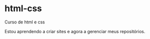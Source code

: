 # html-css
 Curso de html e css

 Estou aprendendo a criar sites e agora a gerenciar meus repositórios.
